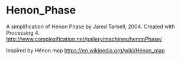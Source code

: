 # Henon_Phase
A simplification of Henon Phase by Jared Tarbell, 2004. Created with Processing 4.
http://www.complexification.net/gallery/machines/henonPhase/

Inspired by Hénon map https://en.wikipedia.org/wiki/Hénon_map